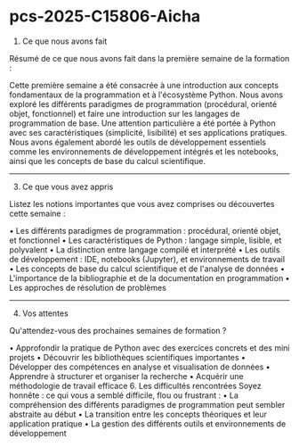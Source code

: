 # pcs-2025-C15806-Aicha

1. Ce que nous avons fait

   
Résumé de ce que nous avons fait dans la première semaine de la formation :

Cette première semaine a été consacrée à une introduction aux concepts fondamentaux de la programmation et à l'écosystème Python. Nous avons exploré les différents paradigmes de programmation (procédural, orienté objet, fonctionnel) et faire une introduction sur les langages de programmation de base. Une attention particulière a été portée à Python avec ses caractéristiques (simplicité, lisibilité) et ses applications pratiques. Nous avons également abordé les outils de développement essentiels comme les environnements de développement intégrés et les notebooks, ainsi que les concepts de base du calcul scientifique.

--------------
3. Ce que vous avez appris


Listez les notions importantes que vous avez comprises ou découvertes cette semaine :


•	Les différents paradigmes de programmation : procédural, orienté objet, et fonctionnel
•	Les caractéristiques de Python : langage simple, lisible, et polyvalent
•	La distinction entre langage compilé et interprété
•	Les outils de développement : IDE, notebooks (Jupyter), et environnements de travail
•	Les concepts de base du calcul scientifique et de l'analyse de données
•	L'importance de la bibliographie et de la documentation en programmation
•	Les approches de résolution de problèmes 


---------------
4. Vos attentes


Qu'attendez-vous des prochaines semaines de formation ?



•	Approfondir la pratique de Python avec des exercices concrets et des mini projets
•	Découvrir les bibliothèques scientifiques importantes 
•	Développer des compétences en analyse et visualisation de données
•	Apprendre à structurer et organiser la recherche
•	Acquérir une méthodologie de travail efficace 
6. Les difficultés rencontrées
Soyez honnête : ce qui vous a semblé difficile, flou ou frustrant :
•	La compréhension des différents paradigmes de programmation peut sembler abstraite au début
•	La transition entre les concepts théoriques et leur application pratique
•	La gestion des différents outils et environnements de développement
